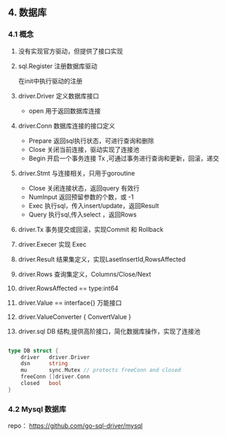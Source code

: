## 4. 数据库

### 4.1 概念

1. 没有实现官方驱动，但提供了接口实现
2. sql.Register 注册数据库驱动
    
    在init中执行驱动的注册
3. driver.Driver 定义数据库接口
     - open 用于返回数据库连接
4.  driver.Conn 数据库连接的接口定义
    - Prepare 返回sql执行状态，可进行查询和删除
    - Close 关闭当前连接，驱动实现了连接池
    - Begin 开启一个事务连接 Tx ,可通过事务进行查询和更新，回滚，递交
5.  driver.Stmt 与连接相关，只用于goroutine

    - Close 关闭连接状态，返回query 有效行
    - NumInput 返回预留参数的个数，或 -1
    - Exec 执行sql，传入insert/update，返回Result
    - Query 执行sql,传入select ，返回Rows

6. driver.Tx 事务提交或回滚，实现Commit 和 Rollback
7. driver.Execer 实现 Exec
8. driver.Result 结果集定义，实现LasetInsertId,RowsAffected
9. driver.Rows 查询集定义，Columns/Close/Next
10. driver.RowsAffected == type:int64
11. driver.Value == interface{} 万能接口
12. driver.ValueConverter { ConvertValue  }
13. driver.sql
DB 结构,提供高阶接口，简化数据库操作，实现了连接池
``` go

type DB struct {
    driver   driver.Driver
    dsn      string
    mu       sync.Mutex // protects freeConn and closed
    freeConn []driver.Conn
    closed   bool
}

```

### 4.2 Mysql 数据库

repo： https://github.com/go-sql-driver/mysql 

